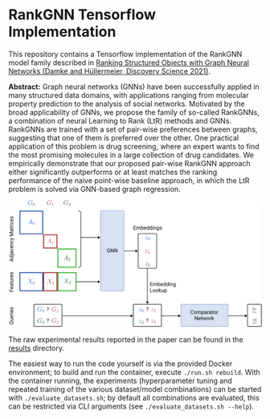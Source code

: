 # RankGNN Tensorflow Implementation

This repository contains a Tensorflow implementation of the RankGNN model family described in [Ranking Structured Objects with Graph Neural Networks (Damke and Hüllermeier, Discovery Science 2021)](https://arxiv.org/abs/2104.08869).

**Abstract:**
Graph neural networks (GNNs) have been successfully applied in many structured data domains, with applications ranging from molecular property prediction to the analysis of social networks.
Motivated by the broad applicability of GNNs, we propose the family of so-called RankGNNs, a combination of neural Learning to Rank (LtR) methods and GNNs.
RankGNNs are trained with a set of pair-wise preferences between graphs, suggesting that one of them is preferred over the other.
One practical application of this problem is drug screening, where an expert wants to find the most promising molecules in a large collection of drug candidates.
We empirically demonstrate that our proposed pair-wise RankGNN approach either significantly outperforms or at least matches the ranking performance of the naive point-wise baseline approach, in which the LtR problem is solved via GNN-based graph regression.

<p align="center"><img src="architecture.svg"></p>

The raw experimental results reported in the paper can be found in the [results](./results) directory.

The easiest way to run the code yourself is via the provided Docker environment; to build and run the container, execute `./run.sh rebuild`.
With the container running, the experiments (hyperparameter tuning and repeated training of the various dataset/model combinations) can be started with `./evaluate_datasets.sh`; by default all combinations are evaluated, this can be restricted via CLI arguments (see `./evaluate_datasets.sh --help`).
